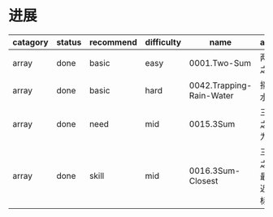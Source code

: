 # 进展

|catagory       |status         |recommend      |difficulty     |name                          |alias                         |lastupdate     |
|---------------|---------------|---------------|---------------|------------------------------|------------------------------|---------------|
|array          |done           |basic          |easy           |0001.Two-Sum                  |两数之和                      |2024-11-27     |
|array          |done           |basic          |hard           |0042.Trapping-Rain-Water      |接雨水                        |2024-11-28     |
|array          |done           |need           |mid            |0015.3Sum                     |三数之和为0                   |2024-11-27     |
|array          |done           |skill          |mid            |0016.3Sum-Closest             |三数之和最接近目标            |2024-11-28     |
